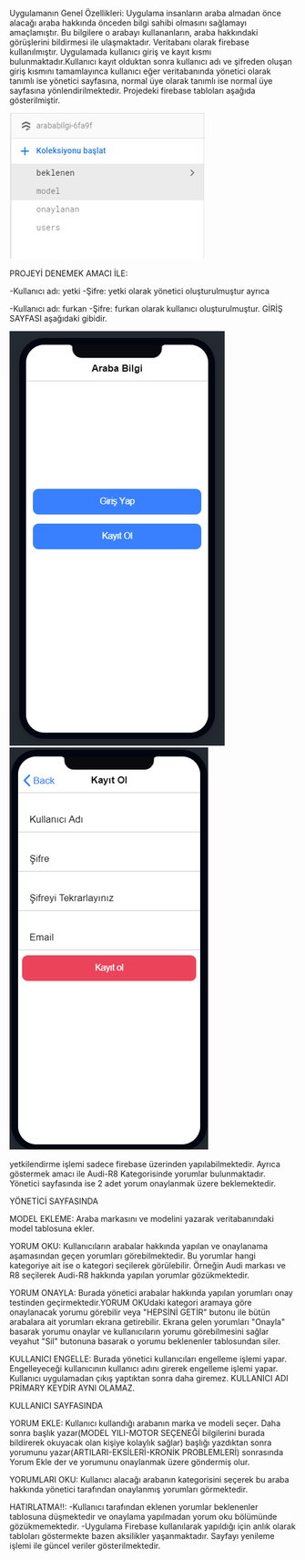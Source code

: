 Uygulamanın Genel Özellikleri: Uygulama insanların araba almadan önce alacağı araba hakkında önceden bilgi sahibi olmasını sağlamayı amaçlamıştır.
Bu bilgilere o arabayı kullananların, araba hakkındaki görüşlerini bildirmesi ile ulaşmaktadır.
Veritabanı olarak firebase kullanılmıştır. Uygulamada kullanıcı giriş ve kayıt kısmı bulunmaktadır.Kullanıcı kayıt olduktan sonra kullanıcı adı ve şifreden oluşan giriş kısmını tamamlayınca
kullanıcı eğer veritabanında yönetici olarak tanımlı ise yönetici sayfasına, normal üye olarak tanımlı ise normal üye sayfasına yönlendirilmektedir. Projedeki firebase tabloları aşağıda gösterilmiştir.

![alt text](https://github.com/furkanyildizz/images/blob/main/firebasetablolar.PNG)

PROJEYİ DENEMEK AMACI İLE:

-Kullanıcı adı: yetki
-Şifre: yetki
olarak yönetici oluşturulmuştur ayrıca

-Kullanıcı adı: furkan
-Şifre: furkan
olarak kullanıcı oluşturulmuştur. GİRİŞ SAYFASI aşağıdaki gibidir.


![alt text](https://github.com/furkanyildizz/images/blob/main/G%C4%B0R%C4%B0%C5%9ESAYFASI.PNG)![alt text](https://github.com/furkanyildizz/images/blob/main/kay%C4%B1tol.PNG)

yetkilendirme işlemi sadece firebase üzerinden yapılabilmektedir. Ayrıca göstermek amacı ile Audi-R8 Kategorisinde yorumlar bulunmaktadır. 
Yönetici sayfasında ise 2 adet yorum onaylanmak üzere beklemektedir.


YÖNETİCİ SAYFASINDA

MODEL EKLEME: Araba markasını ve modelini yazarak veritabanındaki model tablosuna ekler.

YORUM OKU: Kullanıcıların arabalar hakkında yapılan ve onaylanama aşamasından geçen yorumları görebilmektedir. Bu yorumlar hangi kategoriye ait ise o kategori seçilerek görülebilir.
Örneğin Audi markası ve R8 seçilerek Audi-R8 hakkında yapılan yorumlar gözükmektedir.

YORUM ONAYLA: Burada yönetici arabalar hakkında yapılan yorumları onay testinden geçirmektedir.YORUM OKUdaki kategori aramaya göre onaylanacak yorumu görebilir veya 
"HEPSİNİ GETİR" butonu ile bütün arabalara ait yorumları ekrana getirebilir. Ekrana gelen yorumları "Onayla" basarak yorumu onaylar ve kullanıcıların yorumu görebilmesini sağlar veyahut
"Sil" butonuna basarak o yorumu beklenenler tablosundan siler.

KULLANICI ENGELLE: Burada yönetici kullanıcıları engelleme işlemi yapar. Engelleyeceği kullanıcının kullanıcı adını girerek engelleme işlemi yapar. Kullanıcı uygulamadan çıkış yaptıktan sonra daha giremez. 
KULLANICI ADI PRİMARY KEYDİR AYNI OLAMAZ.

KULLANICI SAYFASINDA

YORUM EKLE: Kullanıcı kullandığı arabanın marka ve modeli seçer. Daha sonra başlık yazar(MODEL YILI-MOTOR SEÇENEĞİ bilgilerini burada bildirerek okuyacak olan kişiye kolaylık sağlar) 
başlığı yazdıktan sonra yorumunu yazar(ARTILARI-EKSİLERİ-KRONİK PROBLEMLERİ) sonrasında Yorum Ekle der ve yorumunu onaylanmak üzere göndermiş olur.

YORUMLARI OKU: Kullanıcı alacağı arabanın kategorisini seçerek bu araba hakkında yönetici tarafından onaylanmış yorumları görmektedir.

HATIRLATMA!!: 
-Kullanıcı tarafından eklenen yorumlar beklenenler tablosuna düşmektedir ve onaylama yapılmadan yorum oku bölümünde gözükmemektedir.
-Uygulama Firebase kullanılarak yapıldığı için anlık olarak tabloları göstermekte bazen aksilikler yaşanmaktadır. Sayfayı yenileme işlemi ile güncel veriler gösterilmektedir.
